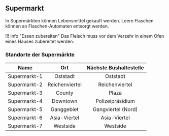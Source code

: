 ## Supermarkt

In Supermärkten können Lebensmittel gekauft werden. Leere Flaschen können an Flaschen-Automaten entsorgt werden.



!!! info "Essen zubereiten" Das Fleisch muss vor dem Verzehr in einem Ofen eines Hauses zubereitet werden.



### Standorte der Supermärkte

| Name | Ort | Nächste Bushaltestelle |
|:-:|:-:|:-:|
| Supermarkt-1 | Oststadt | Oststadt |
| Supermarkt-2 | Reichenviertel | Reichenviertel |
| Supermarkt-3 | County | Plaza |
| Supermarkt-4 | Downtown | Polizeipräsidium |
| Supermarkt-5 | Ganggebiet | Gangviertel (Nord) |
| Supermarkt-6 | Asia-Viertel | Asia-Viertel |
| Supermarkt-7 | Westside | Westside |


